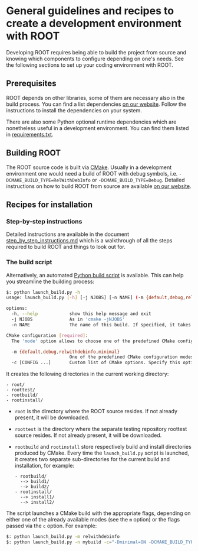 # General guidelines and recipes to create a development environment with ROOT

Developing ROOT requires being able to build the project from source and knowing
which components to configure depending on one's needs. See the following
sections to set up your coding environment with ROOT.

## Prerequisites

ROOT depends on other libraries, some of them are necessary also in the build
process. You can find a list dependencies [on our website](https://root.cern/install/dependencies/).
Follow the instructions to install the dependencies on your system.

There are also some Python optional runtime dependencies which are nonetheless
useful in a development environment. You can find them listed in [requirements.txt](https://raw.githubusercontent.com/root-project/root/master/requirements.txt).

## Building ROOT

The ROOT source code is built via [CMake](https://cmake.org/). Usually in a
development environment one would need a build of ROOT with debug symbols, i.e.
`-DCMAKE_BUILD_TYPE=RelWithDebInfo` or `-DCMAKE_BUILD_TYPE=Debug`. Detailed
instructions on how to build ROOT from source are available [on our website](https://root.cern/install/build_from_source/).

## Recipes for installation

### Step-by-step instructions

Detailed instructions are available in the document [step_by_step_instructions.md](step_by_step_instructions.md)
which is a walkthrough of all the steps required to build ROOT and things to
look out for.

### The build script

Alternatively, an automated [Python build script](launch_build.py) is available.
This can help you streamline the building process:

```bash
$: python launch_build.py -h
usage: launch_build.py [-h] [-j NJOBS] [-n NAME] (-m {default,debug,relwithdebinfo,minimal} | -c [CONFIG ...])

options:
  -h, --help            show this help message and exit
  -j NJOBS              As in 'cmake -jNJOBS'
  -n NAME               The name of this build. If specified, it takes precedence over the automatic choice for a name

CMake configuration [required]:
  The 'mode' option allows to choose one of the predefined CMake configuration strings. Otherwise, specify a custom string via the 'config' option

  -m {default,debug,relwithdebinfo,minimal}
                        One of the predefined CMake configuration modes
  -c [CONFIG ...]       Custom list of CMake options. Specify this option with an equal sign and quoted, as in: '-c="-DOpt1=ON -DOpt2=OFF"'
```

It creates the following directories in the current working directory:

```text
- root/
- roottest/
- rootbuild/
- rootinstall/
```

* `root` is the directory where the ROOT source resides. If not already
  present, it will be downloaded.
* `roottest` is the directory where the separate testing repository roottest
  source resides. If not already present, it will be downloaded.
* `rootbuild` and `rootinstall` store respectively build and install directories
  produced by CMake. Every time the `launch_build.py` script is launched, it
  creates two separate sub-directories for the current build and installation,
  for example:

  ```text
  - rootbuild/
    --> build1/
    --> build2/
  - rootinstall/
    --> install1/
    --> install2/
  ```

The script launches a CMake build with the appropriate flags, depending on
either one of the already available modes (see the `m` option) or the flags
passed via the `c` option. For example:

```bash
$: python launch_build.py -m relwithdebinfo
$: python launch_build.py -n mybuild -c="-Dminimal=ON -DCMAKE_BUILD_TYPE=RelWithDebInfo"
```
